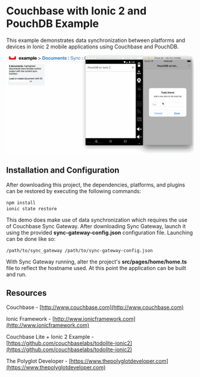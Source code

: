 # Couchbase with Ionic 2 and PouchDB Example

This example demonstrates data synchronization between platforms and devices in Ionic 2 mobile applications using Couchbase and PouchDB.

![PouchDB with Ionic 2 and Couchbase](pouchdb-ionic2-cbmobile.gif "PouchDB with Ionic 2 and Couchbase")

## Installation and Configuration

After downloading this project, the dependencies, platforms, and plugins can be restored by executing the following commands:

```
npm install
ionic state restore
```

This demo does make use of data synchronization which requires the use of Couchbase Sync Gateway.  After downloading Sync Gateway, launch it using the provided **sync-gateway-config.json** configuration file.  Launching can be done like so:

```
/path/to/sync_gateway /path/to/sync-gateway-config.json
```

With Sync Gateway running, alter the project's **src/pages/home/home.ts** file to reflect the hostname used.  At this point the application can be built and run.

## Resources

Couchbase - [http://www.couchbase.com](http://www.couchbase.com)

Ionic Framework - [http://www.ionicframework.com](http://www.ionicframework.com)

Couchbase Lite + Ionic 2 Example - [https://github.com/couchbaselabs/todolite-ionic2](https://github.com/couchbaselabs/todolite-ionic2)

The Polyglot Developer - [https://www.thepolyglotdeveloper.com](https://www.thepolyglotdeveloper.com)